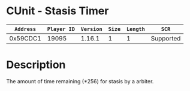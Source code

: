 # CUnit - Stasis Timer

| `Address` | `Player ID` | `Version` | `Size` | `Length` | `SCR` |
| ---------- | ----------- | --------- | ------ | -------- | ---- |
| 0x59CDC1 | 19095 | 1.16.1 | 1 | 1 | Supported |

# Description

The amount of time remaining (*256) for stasis by a arbiter.